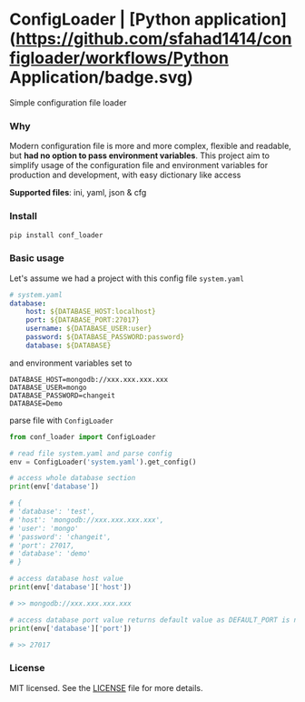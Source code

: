 # ConfigLoader | [Python application](https://github.com/sfahad1414/configloader/workflows/Python Application/badge.svg)
Simple configuration file loader

### Why
Modern configuration file is more and more complex, flexible and readable, but **had no option to pass environment variables**. This project aim to simplify usage of the configuration file and environment variables for production and development, with easy dictionary like access

**Supported files**: ini, yaml, json & cfg
### Install
```bash
pip install conf_loader
```

### Basic usage
Let's assume we had a project with this config file `system.yaml`

```yaml
# system.yaml
database:
    host: ${DATABASE_HOST:localhost}
    port: ${DATABASE_PORT:27017}
    username: ${DATABASE_USER:user}
    password: ${DATABASE_PASSWORD:password}
    database: ${DATABASE}
```

and environment variables set to
```
DATABASE_HOST=mongodb://xxx.xxx.xxx.xxx
DATABASE_USER=mongo
DATABASE_PASSWORD=changeit
DATABASE=Demo
```

parse file with `ConfigLoader`

```python
from conf_loader import ConfigLoader

# read file system.yaml and parse config
env = ConfigLoader('system.yaml').get_config()

# access whole database section
print(env['database'])

# {
# 'database': 'test',
# 'host': 'mongodb://xxx.xxx.xxx.xxx',
# 'user': 'mongo'
# 'password': 'changeit',
# 'port': 27017,
# 'database': 'demo'
# }

# access database host value
print(env['database']['host'])

# >> mongodb://xxx.xxx.xxx.xxx

# access database port value returns default value as DEFAULT_PORT is not set in environment
print(env['database']['port'])

# >> 27017
```

### License
MIT licensed. See the [LICENSE](LICENSE) file for more details.
